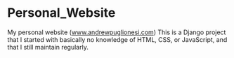 # Personal_Website
My personal website (www.andrewpuglionesi.com)
This is a Django project that I started with basically no knowledge of HTML, CSS, or JavaScript, and that I still maintain regularly.
